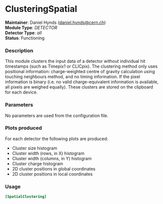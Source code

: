 # ClusteringSpatial
**Maintainer**: Daniel Hynds (<daniel.hynds@cern.ch>)  
**Module Type**: *DETECTOR*  
**Detector Type**: *all*  
**Status**: Functioning

### Description
This module clusters the input data of a detector without individual hit timestamps (such as Timepix1 or CLICpix). The clustering method only uses positional information: charge-weighted centre of gravity calculation using touching neighbours method, and no timing information. If the pixel information is binary (i.e. no valid charge-equivalent information is available, all pixels are weighed equally). These clusters are stored on the clipboard for each device.

### Parameters
No parameters are used from the configuration file.

### Plots produced
For each detector the following plots are produced:

* Cluster size histogram
* Cluster width (rows, in X) histogram
* Cluster width (columns, in Y) histogram
* Cluster charge histogram
* 2D cluster positions in global coordinates
* 2D cluster positions in local  coordinates

### Usage
```toml
[SpatialClustering]

```
